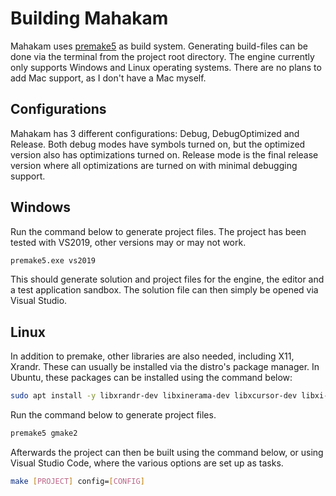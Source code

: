 # Building Mahakam
Mahakam uses [premake5](https://premake.github.io/download) as build system.
Generating build-files can be done via the terminal from the project root directory.
The engine currently only supports Windows and Linux operating systems.
There are no plans to add Mac support, as I don't have a Mac myself.

## Configurations
Mahakam has 3 different configurations: Debug, DebugOptimized and Release.
Both debug modes have symbols turned on, but the optimized version also has optimizations turned on.
Release mode is the final release version where all optimizations are turned on with minimal debugging support.

## Windows
Run the command below to generate project files.
The project has been tested with VS2019, other versions may or may not work.
```bash
premake5.exe vs2019
```

This should generate solution and project files for the engine, the editor and a test application sandbox.
The solution file can then simply be opened via Visual Studio.

## Linux
In addition to premake, other libraries are also needed, including X11, Xrandr.
These can usually be installed via the distro's package manager.
In Ubuntu, these packages can be installed using the command below:
```bash
sudo apt install -y libxrandr-dev libxinerama-dev libxcursor-dev libxi-dev libxext-dev
```

Run the command below to generate project files.
```bash
premake5 gmake2
```

Afterwards the project can then be built using the command below, or using Visual Studio Code, where the various options are set up as tasks.
```bash
make [PROJECT] config=[CONFIG]
```